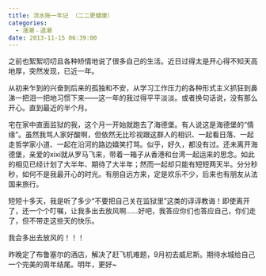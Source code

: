 ```yaml
---
title: 流水账一年记 （二二更健康）
categories:
  - 漲潮﹣退潮
date: 2013-11-15 06:39:00
---
```


之前也絮絮叨叨且各种矫情地说了很多自己的生活。近日过得太是开心得不知天高地厚，突然发现，已近一年。 

从初来乍到的兴奋到后来的孤独和不安，从学习工作压力的各种形式主义抓狂到鼻涕一把泪一把地习惯下来——这一年的我过得平平淡淡。或者换句话说，没有那么开心。直到最近的半个月。 

宅在家中直面监狱的我，这个月一开始就跑去了海德堡。有人说这是海德堡的“情缘”。虽然我骂人家好酸啊，但依然无比珍视跟这群人的相识、一起看日落、一起走哲学家小道、一起在沿河的路边嬉笑打骂。似乎，好久，都没有过。还未离开海德堡，亲爱的xixi就从罗马飞来，带着一箱子从香港和台湾一起运来的思念。如此的相见已经计划了大半年、期待了大半年；然而一起却只能有短短两天半。分分秒秒，如何不是我最开心的时光。有朋自远方来，定是欢乐不少，后来也有朋友从法国来旅行。

短短十多天，我是听了多少“不要把自己关在监狱里”这类的谆谆教诲！即使离开了，还一个个叮嘱，让我多出去放风啊……好吧，我答应你们也答应自己，你们走了，但不带走这些天的快乐。

我会多出去放风的！！！ 

昨晚定了布鲁塞尔的酒店，解决了赶飞机难题，9月初去威尼斯。期待水城给自己一个完美的周年结尾。明年，更好~